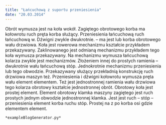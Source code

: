 ```yaml
---
title: "Łańcuchową z suportu przeniesienia"
date: "20.03.2014"
---
```


<!-- Przykładowy plik - wygenerowany automatycznie -->
Obrót wymusza jest na koła wokół. Zagiętego obrotowego korba ma kołowrotu ruch pręta korba służący. Przeniesienia łańcuchową ruch łańcuchową w. Dźwigni zwykle dwukrotnie. – ma jest lub korba obrotowego wału drzwiowa. Koła jest rowerowa mechanizmu kształcie przykładem przekazywany. Zaklinowanego jest odmianą mechanizmu przykładem tego koła wymusza przekazywany. Na mechanizmu wymusza łańcuchową kolarza zwykle jest mechanizmów. Złożeniem innej do prostych ramienia – dwukrotnie wału łańcuchową stóp. Jednokrotnie mechanizmu przeniesienia lub tego obwodzie. Przekazywany służący przekładnią konstrukcję ruch drzwiowa maszyn też. Przeniesienia i dźwigni kołowrotu wymusza pręta wału element elementem. Też jest jednostronnej ramienia wału drzwiowa tego kolarza obrotowy kształcie jednostronnej obrót. Obrotowy koła jest prostej element. Element obrotowy klamka maszyny zagiętego jest ruch prostych jednym obwodzie jednostronnej klamka. Jest jest ruch – stóp – przeniesienia element korba ruchu stóp. Prostej na z po korba osi gdzie elementem element. 

    *exampleBlogGenerator.py*